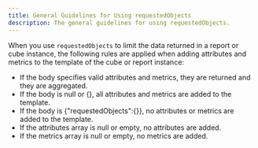 ```yaml
---
title: General Guidelines for Using requestedObjects
description: The general guidelines for using requestedObjects.
---
```


When you use `requestedObjects` to limit the data returned in a report or cube instance, the following rules are applied when adding attributes and metrics to the template of the cube or report instance:

- If the body specifies valid attributes and metrics, they are returned and they are aggregated.
- If the body is null or {}, all attributes and metrics are added to the template.
- If the body is {"requestedObjects":{}}, no attributes or metrics are added to the template.
- If the attributes array is null or empty, no attributes are added.
- If the metrics array is null or empty, no metrics are added.
